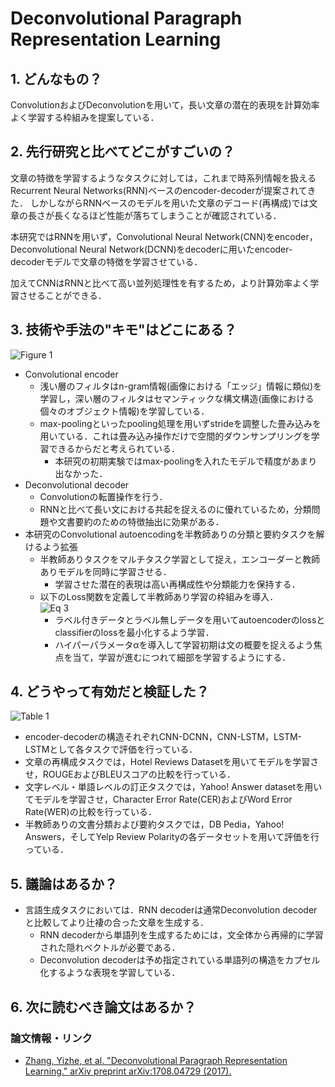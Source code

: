 # Deconvolutional Paragraph Representation Learning

## 1. どんなもの？

ConvolutionおよびDeconvolutionを用いて，長い文章の潜在的表現を計算効率よく学習する枠組みを提案している．

## 2. 先行研究と比べてどこがすごいの？

文章の特徴を学習するようなタスクに対しては，これまで時系列情報を扱えるRecurrent Neural Networks(RNN)ベースのencoder-decoderが提案されてきた．
しかしながらRNNベースのモデルを用いた文章のデコード(再構成)では文章の長さが長くなるほど性能が落ちてしまうことが確認されている．

本研究ではRNNを用いず，Convolutional Neural Network(CNN)をencoder，Deconvolutional Neural Network(DCNN)をdecoderに用いたencoder-decoderモデルで文章の特徴を学習させている．

加えてCNNはRNNと比べて高い並列処理性を有するため，より計算効率よく学習させることができる．

## 3. 技術や手法の"キモ"はどこにある？

![Figure 1](https://raw.githubusercontent.com/shunk031/paper-survey/master/images/NLP/Deconvolutional_Paragraph_Representation_Learning/figure1.png)

- Convolutional encoder
  - 浅い層のフィルタはn-gram情報(画像における「エッジ」情報に類似)を学習し，深い層のフィルタはセマンティックな構文構造(画像における個々のオブジェクト情報)を学習している．
  - max-poolingといったpooling処理を用いずstrideを調整した畳み込みを用いている．これは畳み込み操作だけで空間的ダウンサンプリングを学習できるからだと考えられている．
	- 本研究の初期実験ではmax-poolingを入れたモデルで精度があまり出なかった．
- Deconvolutional decoder
  - Convolutionの転置操作を行う．
  - RNNと比べて長い文における共起を捉えるのに優れているため，分類問題や文書要約のための特徴抽出に効果がある．
- 本研究のConvolutional autoencodingを半教師ありの分類と要約タスクを解けるよう拡張
  - 半教師ありタスクをマルチタスク学習として捉え，エンコーダーと教師ありモデルを同時に学習させる．
	- 学習させた潜在的表現は高い再構成性や分類能力を保持する．
  - 以下のLoss関数を定義して半教師あり学習の枠組みを導入．  
	![Eq 3](https://raw.githubusercontent.com/shunk031/paper-survey/master/images/NLP/Deconvolutional_Paragraph_Representation_Learning/eq3.png)
	- ラベル付きデータとラベル無しデータを用いてautoencoderのlossとclassifierのlossを最小化するよう学習．
	- ハイパーパラメータαを導入して学習初期は文の概要を捉えるよう焦点を当て，学習が進むにつれて細部を学習するようにする．
  
## 4. どうやって有効だと検証した？

![Table 1](https://raw.githubusercontent.com/shunk031/paper-survey/master/images/NLP/Deconvolutional_Paragraph_Representation_Learning/table1.png)

- encoder-decoderの構造それぞれCNN-DCNN，CNN-LSTM，LSTM-LSTMとして各タスクで評価を行っている．
- 文章の再構成タスクでは，Hotel Reviews Datasetを用いてモデルを学習させ，ROUGEおよびBLEUスコアの比較を行っている．
- 文字レベル・単語レベルの訂正タスクでは，Yahoo! Answer datasetを用いてモデルを学習させ，Character Error Rate(CER)およびWord Error Rate(WER)の比較を行っている．
- 半教師ありの文書分類および要約タスクでは，DB Pedia，Yahoo! Answers，そしてYelp Review Polarityの各データセットを用いて評価を行っている．


## 5. 議論はあるか？

- 言語生成タスクにおいては．RNN decoderは通常Deconvolution decoderと比較してより辻褄の合った文章を生成する．
  - RNN decoderから単語列を生成するためには，文全体から再帰的に学習された隠れベクトルが必要である．
  - Deconvolution decoderは予め指定されている単語列の構造をカプセル化するような表現を学習している．

## 6. 次に読むべき論文はあるか？

### 論文情報・リンク

* [Zhang, Yizhe, et al. "Deconvolutional Paragraph Representation Learning." arXiv preprint arXiv:1708.04729 (2017).](https://arxiv.org/abs/1708.04729)

